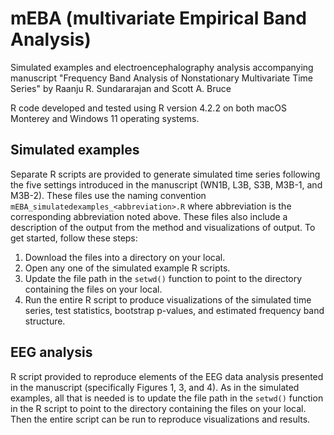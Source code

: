 # mEBA (multivariate Empirical Band Analysis)
Simulated examples and electroencephalography analysis accompanying manuscript "Frequency Band Analysis of Nonstationary Multivariate Time Series" by Raanju R. Sundararajan and Scott A. Bruce

R code developed and tested using R version 4.2.2 on both macOS Monterey and Windows 11 operating systems.

## Simulated examples
Separate R scripts are provided to generate simulated time series following the five settings introduced in the manuscript (WN1B, L3B, S3B, M3B-1, and M3B-2).  These files use the naming convention `mEBA_simulatedexamples_<abbreviation>.R` where abbreviation is the corresponding abbreviation noted above.  These files also include a description of the output from the method and visualizations of output.  To get started, follow these steps:
1. Download the files into a directory on your local.
2. Open any one of the simulated example R scripts.
3. Update the file path in the `setwd()` function to point to the directory containing the files on your local.
4. Run the entire R script to produce visualizations of the simulated time series, test statistics, bootstrap p-values, and estimated frequency band structure.

## EEG analysis
R script provided to reproduce elements of the EEG data analysis presented in the manuscript (specifically Figures 1, 3, and 4).  As in the simulated examples, all that is needed is to update the file path in the `setwd()` function in the R script to point to the directory containing the files on your local.  Then the entire script can be run to reproduce visualizations and results.

